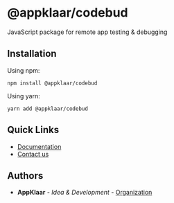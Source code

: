# @appklaar/codebud

JavaScript package for remote app testing & debugging

## Installation

Using npm:

```
npm install @appklaar/codebud
```

Using yarn:

```
yarn add @appklaar/codebud
```

## Quick Links

* [Documentation](https://appklaar.gitbook.io/codebud/)
* [Contact us](t.me/appklaar)


## Authors

* **AppKlaar** - *Idea & Development* - [Organization](https://www.appklaar.com/)